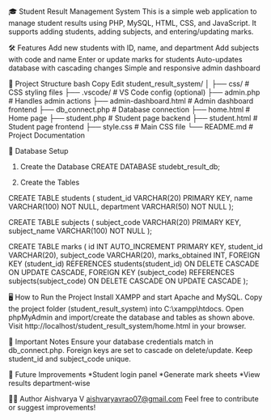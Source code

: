 🎓 Student Result Management System
This is a simple web application to manage student results using PHP, MySQL, HTML, CSS, and JavaScript.
It supports adding students, adding subjects, and entering/updating marks.

🛠️ Features
Add new students with ID, name, and department
Add subjects with code and name
Enter or update marks for students
Auto-updates database with cascading changes
Simple and responsive admin dashboard

📂 Project Structure
bash
Copy
Edit
student_result_system/
│
├── css/                # CSS styling files
├── .vscode/            # VS Code config (optional)
├── admin.php           # Handles admin actions
├── admin-dashboard.html # Admin dashboard frontend
├── db_connect.php      # Database connection
├── home.html           # Home page
├── student.php         # Student page backend
├── student.html        # Student page frontend
├── style.css           # Main CSS file
└── README.md           # Project Documentation

🧩 Database Setup
1. Create the Database
CREATE DATABASE studebt_result_db;


2. Create the Tables
   
CREATE TABLE students (
    student_id VARCHAR(20) PRIMARY KEY,
    name VARCHAR(100) NOT NULL,
    department VARCHAR(50) NOT NULL
);


CREATE TABLE subjects (
    subject_code VARCHAR(20) PRIMARY KEY,
    subject_name VARCHAR(100) NOT NULL
);



CREATE TABLE marks (
    id INT AUTO_INCREMENT PRIMARY KEY,
    student_id VARCHAR(20),
    subject_code VARCHAR(20),
    marks_obtained INT,
    FOREIGN KEY (student_id) REFERENCES students(student_id)
        ON DELETE CASCADE ON UPDATE CASCADE,
    FOREIGN KEY (subject_code) REFERENCES subjects(subject_code)
        ON DELETE CASCADE ON UPDATE CASCADE
);

🖥️ How to Run the Project
Install XAMPP and start Apache and MySQL.
Copy the project folder (student_result_system) into C:\xampp\htdocs\.
Open phpMyAdmin and import/create the database and tables as shown above.
Visit http://localhost/student_result_system/home.html in your browser.

📌 Important Notes
Ensure your database credentials match in db_connect.php.
Foreign keys are set to cascade on delete/update.
Keep student_id and subject_code unique.

🚀 Future Improvements
*Student login panel
*Generate mark sheets
*View results department-wise

🧑‍💻 Author
Aishvarya V
aishvaryavrao07@gmail.com
Feel free to contribute or suggest improvements!
